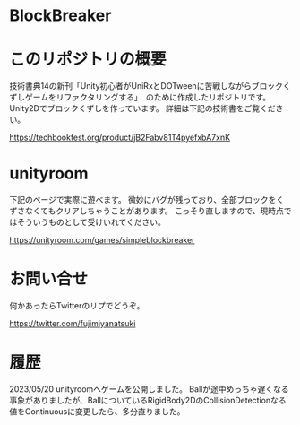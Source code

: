 # BlockBreaker

# このリポジトリの概要

技術書典14の新刊「Unity初心者がUniRxとDOTweenに苦戦しながらブロックくずしゲームをリファクタリングする」　のために作成したリポジトリです。
Unity2Dでブロックくずしを作っています。
詳細は下記の技術書をご覧ください。

https://techbookfest.org/product/jB2Fabv81T4pyefxbA7xnK

# unityroom

下記のページで実際に遊べます。
微妙にバグが残っており、全部ブロックをくずさなくてもクリアしちゃうことがあります。
こっそり直しますので、現時点ではそういうものとして受けいれてください。

https://unityroom.com/games/simpleblockbreaker

# お問い合せ

何かあったらTwitterのリプでどうぞ。

https://twitter.com/fujimiyanatsuki

# 履歴

2023/05/20 
unityroomへゲームを公開しました。
Ballが途中めっちゃ遅くなる事象がありましたが、BallについているRigidBody2DのCollisionDetectionなる値をContinuousに変更したら、多分直りました。

